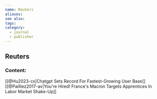 ```yaml
---
name: Reuters
aliases:
see also:
tags:
category:
  - journal
  - publisher
---
```


## Reuters

### Content:
[[@Hu2023-cx|Chatgpt Sets Record For Fastest-Growing User Base]]
[[@Pailliez2017-av|You're Hired! France's Macron Targets Apprentices In Labor Market Shake-Up]]